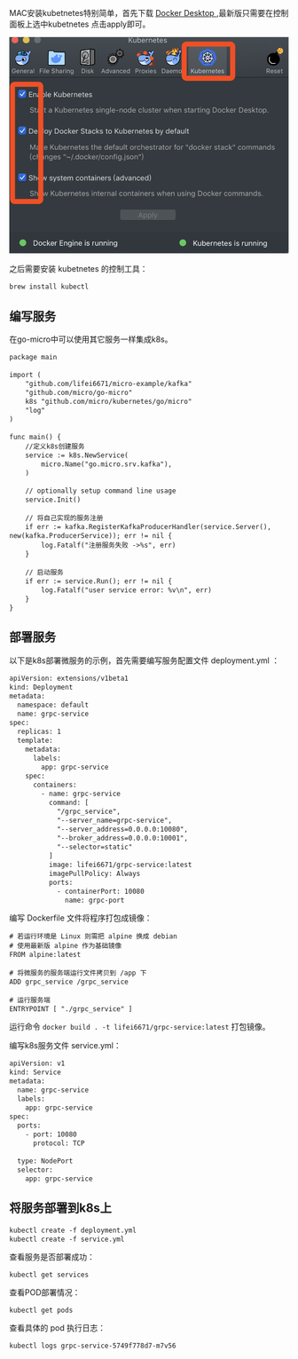MAC安装kubetnetes特别简单，首先下载 [Docker Desktop ](https://docs.docker.com/docker-for-mac/install/),最新版只需要在控制面板上选中kubetnetes 点击apply即可。

![](images/attach_15b4e5254192331e.png)

之后需要安装 kubetnetes 的控制工具：

```
brew install kubectl
```

## 编写服务

在go-micro中可以使用其它服务一样集成k8s。

```
package main

import (
	"github.com/lifei6671/micro-example/kafka"
	"github.com/micro/go-micro"
	k8s "github.com/micro/kubernetes/go/micro"
	"log"
)

func main() {
	//定义k8s创建服务
	service := k8s.NewService(
		micro.Name("go.micro.srv.kafka"),
	)

	// optionally setup command line usage
	service.Init()

	// 将自己实现的服务注册
	if err := kafka.RegisterKafkaProducerHandler(service.Server(), new(kafka.ProducerService)); err != nil {
		log.Fatalf("注册服务失败 ->%s", err)
	}

	// 启动服务
	if err := service.Run(); err != nil {
		log.Fatalf("user service error: %v\n", err)
	}
}
```

## 部署服务

以下是k8s部署微服务的示例，首先需要编写服务配置文件 deployment.yml ：

```
apiVersion: extensions/v1beta1
kind: Deployment
metadata:
  namespace: default
  name: grpc-service
spec:
  replicas: 1
  template:
    metadata:
      labels:
        app: grpc-service
    spec:
      containers:
        - name: grpc-service
          command: [
            "/grpc_service",
            "--server_name=grpc-service",
            "--server_address=0.0.0.0:10080",
            "--broker_address=0.0.0.0:10001",
            "--selector=static"
          ]
          image: lifei6671/grpc-service:latest
          imagePullPolicy: Always
          ports:
            - containerPort: 10080
              name: grpc-port
```

编写 Dockerfile 文件将程序打包成镜像：

```
# 若运行环境是 Linux 则需把 alpine 换成 debian
# 使用最新版 alpine 作为基础镜像
FROM alpine:latest

# 将微服务的服务端运行文件拷贝到 /app 下
ADD grpc_service /grpc_service

# 运行服务端
ENTRYPOINT [ "./grpc_service" ]
```

运行命令 `docker build . -t lifei6671/grpc-service:latest` 打包镜像。

编写k8s服务文件 service.yml：

```
apiVersion: v1
kind: Service
metadata:
  name: grpc-service
  labels:
    app: grpc-service
spec:
  ports:
    - port: 10080
      protocol: TCP

  type: NodePort
  selector:
    app: grpc-service
```

## 将服务部署到k8s上

```
kubectl create -f deployment.yml
kubectl create -f service.yml
```

查看服务是否部署成功：

```
kubectl get services
```
查看POD部署情况：

```
kubectl get pods
```

查看具体的 pod 执行日志：

```
kubectl logs grpc-service-5749f778d7-m7v56
```